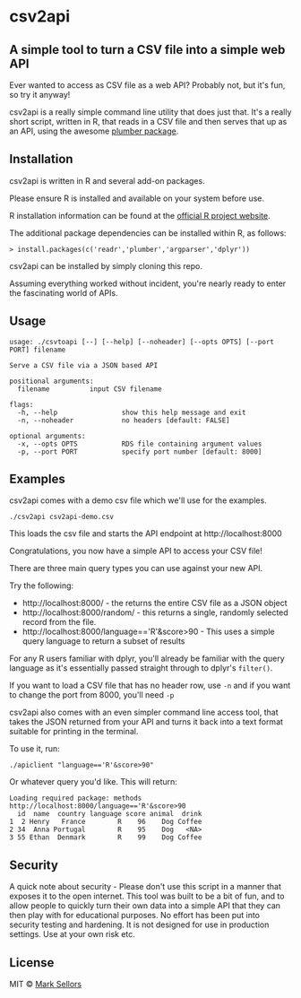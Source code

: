 # csv2api

## A simple tool to turn a CSV file into a simple web API

Ever wanted to access as CSV file as a web API? Probably not, but it's fun, so try it anyway!

csv2api is a really simple command line utility that does just that. It's a really short script, written in R, that reads in a CSV file and then serves that up as an API, using the awesome [plumber package](https://github.com/trestletech/plumber).

## Installation

csv2api is written in R and several add-on packages.

Please ensure R is installed and available on your system before use.

R installation information can be found at the [official R project website](https://www.r-project.org/).

The additional package dependencies can be installed within R, as follows:

```
> install.packages(c('readr','plumber','argparser','dplyr'))
```

csv2api can be installed by simply cloning this repo.

Assuming everything worked without incident, you're nearly ready to enter the fascinating world of APIs.

## Usage

```
usage: ./csvtoapi [--] [--help] [--noheader] [--opts OPTS] [--port PORT] filename

Serve a CSV file via a JSON based API

positional arguments:
  filename			input CSV filename

flags:
  -h, --help			    show this help message and exit
  -n, --noheader			no headers [default: FALSE]

optional arguments:
  -x, --opts OPTS			RDS file containing argument values
  -p, --port PORT			specify port number [default: 8000]
```

## Examples

csv2api comes with a demo csv file which we'll use for the examples.

```
./csv2api csv2api-demo.csv
```

This loads the csv file and starts the API endpoint at http://localhost:8000

Congratulations, you now have a simple API to access your CSV file!

There are three main query types you can use against your new API.

Try the following:
* http://localhost:8000/ - the returns the entire CSV file as a JSON object
* http://localhost:8000/random/ - this returns a single, randomly selected record from the file.
* http://localhost:8000/language=='R'&score>90 - This uses a simple query language to return a subset of results

For any R users familiar with dplyr, you'll already be familiar with the query language as it's essentially passed straight through to dplyr's `filter()`.

If you want to load a CSV file that has no header row, use `-n` and if you want to change the port from 8000, you'll need `-p`

csv2api also comes with an even simpler command line access tool, that takes the JSON returned from your API and turns it back into a text format suitable for printing in the terminal.

To use it, run:

```
./apiclient "language=='R'&score>90"
```

Or whatever query you'd like. This will return:

```
Loading required package: methods
http://localhost:8000/language=='R'&score>90 
  id  name  country language score animal  drink
1  2 Henry   France        R    96    Dog Coffee
2 34  Anna Portugal        R    95    Dog   <NA>
3 55 Ethan  Denmark        R    99    Dog Coffee
```


## Security

A quick note about security - Please don't use this script in a manner that exposes it to the open internet. This tool was built to be a bit of fun, and to allow people to quickly turn their own data into a simple API that they can then play with for educational purposes. No effort has been put into security testing and hardening. It is not designed for use in production settings. Use at your own risk etc.

## License

MIT © [Mark Sellors](https://github.com/sellorm)
